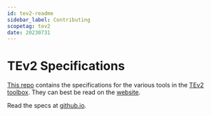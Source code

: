 ```yaml
---
id: tev2-readme
sidebar_label: Contributing
scopetag: tev2
date: 20230731
---
```


# TEv2 Specifications

[This repo](https://github.com/tno-terminology-design/tev2-specifications) contains the specifications for the various tools in the [TEv2 toolbox](@). They can best be read on the [website](https://tno-terminology-design.github.io/tev2-specifiations).

Read the specs at [github.io](https://tno-terminology-design.github.io/tev2-specifications). 

